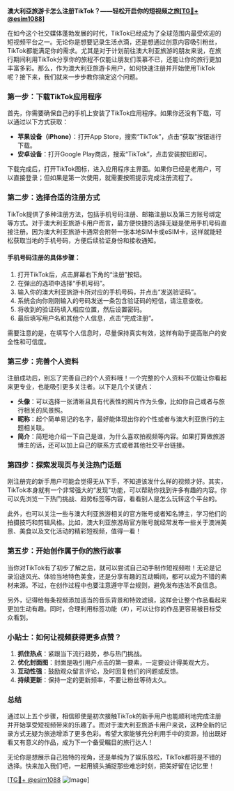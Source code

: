 **澳大利亞旅游卡怎么注册TikTok？——轻松开启你的短视频之旅[[TG💪+ @esim1088](https://t.me/s/esim1088)]**

在如今这个社交媒体蓬勃发展的时代，TikTok已经成为了全球范围内最受欢迎的短视频平台之一。无论你是想要记录生活点滴，还是想通过创意内容吸引粉丝，TikTok都能满足你的需求。尤其是对于计划前往澳大利亚旅游的朋友来说，在旅行期间利用TikTok分享你的旅程不仅能让朋友们羡慕不已，还能让你的旅行更加丰富多彩。那么，作为澳大利亚旅游卡用户，如何快速注册并开始使用TikTok呢？接下来，我们就来一步步教你搞定这个问题。

### 第一步：下载TikTok应用程序

首先，你需要确保自己的手机上安装了TikTok应用程序。如果你还没有下载，可以通过以下方式获取：

- **苹果设备（iPhone）**：打开App Store，搜索“TikTok”，点击“获取”按钮进行下载。
- **安卓设备**：打开Google Play商店，搜索“TikTok”，点击安装按钮即可。

下载完成后，打开TikTok图标，进入应用程序主界面。如果你已经是老用户，可以直接登录；但如果是第一次使用，就需要按照提示完成注册流程了。

### 第二步：选择合适的注册方式

TikTok提供了多种注册方法，包括手机号码注册、邮箱注册以及第三方账号绑定等方式。对于澳大利亚旅游卡用户而言，最方便快捷的选择无疑是使用手机号码直接注册。因为澳大利亚旅游卡通常会附带一张本地SIM卡或eSIM卡，这样就能轻松获取当地的手机号码，方便后续验证身份和接收通知。

#### 手机号码注册的具体步骤：
1. 打开TikTok后，点击屏幕右下角的“注册”按钮。
2. 在弹出的选项中选择“手机号码”。
3. 输入你的澳大利亚旅游卡所对应的手机号码，并点击“发送验证码”。
4. 系统会向你刚刚输入的号码发送一条包含验证码的短信，请注意查收。
5. 将收到的验证码填入相应位置，然后设置密码。
6. 最后填写用户名和其他个人信息，点击“完成注册”。

需要注意的是，在填写个人信息时，尽量保持真实有效，这样有助于提高账户的安全性和可信度。

### 第三步：完善个人资料

注册成功后，别忘了完善自己的个人资料哦！一个完整的个人资料不仅能让你看起来更专业，也能吸引更多关注者。以下是几个关键点：

- **头像**：可以选择一张清晰且具有代表性的照片作为头像，比如你自己或者与旅行相关的风景照。
- **昵称**：起个简单易记的名字，最好能体现出你的个性或者与澳大利亚旅行的主题相关联。
- **简介**：简短地介绍一下自己是谁，为什么喜欢拍视频等内容。如果打算做旅游博主的话，还可以加上自己的联系方式或者其他社交平台链接。

### 第四步：探索发现页与关注热门话题

刚注册完的新手用户可能会觉得无从下手，不知道该发什么样的视频才好。其实，TikTok本身就有一个非常强大的“发现”功能，可以帮助你找到许多有趣的内容。你可以先浏览一下热门挑战、趋势标签等内容，看看别人是怎么玩转这个平台的。

此外，也可以关注一些与澳大利亚旅游相关的官方账号或者知名博主，学习他们的拍摄技巧和剪辑风格。比如，澳大利亚旅游局官方账号就经常发布一些关于澳洲美景、美食以及文化活动的精彩短视频，值得一看！

### 第五步：开始创作属于你的旅行故事

当你对TikTok有了初步了解之后，就可以尝试自己动手制作短视频啦！无论是记录沿途风光、体验当地特色美食，还是分享有趣的互动瞬间，都可以成为不错的素材来源。不过，在创作过程中也要注意遵守平台规则，避免发布违法不良信息。

另外，记得给每条视频添加适当的音乐背景和特效滤镜，这样会让整个作品看起来更加生动有趣。同时，合理利用标签功能（#），可以让你的作品更容易被目标受众看到。

### 小贴士：如何让视频获得更多点赞？

1. **抓住热点**：紧跟当下流行趋势，参与热门挑战。
2. **优化封面图**：封面是吸引用户点击的第一要素，一定要设计得美观大方。
3. **互动性强**：鼓励观众留言评论，及时回复他们的问题或反馈。
4. **持续更新**：保持一定的更新频率，不要让粉丝等待太久。

### 总结

通过以上五个步骤，相信即使是初次接触TikTok的新手用户也能顺利地完成注册并开始享受短视频带来的乐趣了。而对于澳大利亚旅游卡用户来说，这种全新的记录方式无疑为旅途增添了更多色彩。希望大家能够充分利用手中的资源，拍出既好看又有意义的作品，成为下一个备受瞩目的旅行达人！

无论你是想展示自己独特的视角，还是单纯为了娱乐放松，TikTok都将是不错的选择。快来加入我们吧，一起用镜头捕捉那些难忘时刻，把美好留在记忆里！

[[TG💪+ @esim1088](https://t.me/s/esim1088) ![Image](https://i.postimg.cc/4NQfJmqS/Snipaste-2025-05-13-00-14-12.png)]